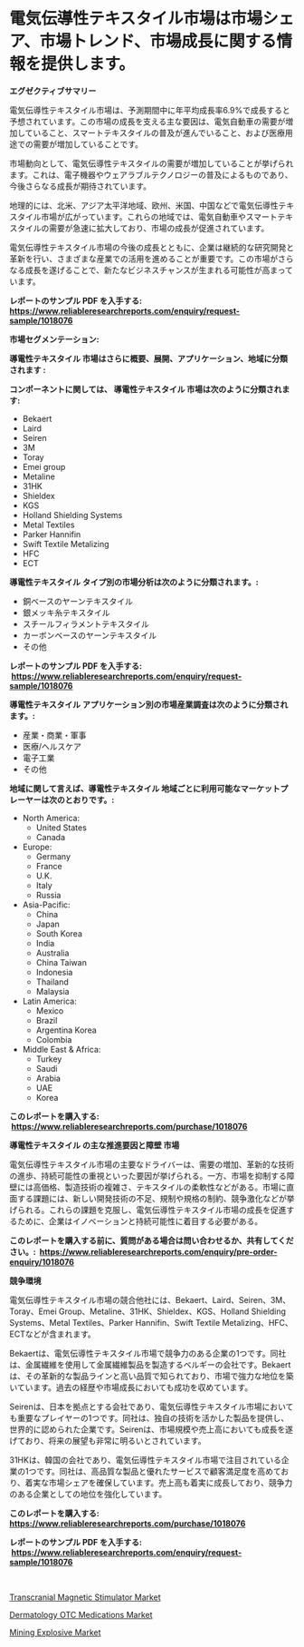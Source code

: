 <p><h1>電気伝導性テキスタイル市場は市場シェア、市場トレンド、市場成長に関する情報を提供します。</h1></p><p><strong>エグゼクティブサマリー</strong></p>
<p><p>電気伝導性テキスタイル市場は、予測期間中に年平均成長率6.9%で成長すると予想されています。この市場の成長を支える主な要因は、電気自動車の需要が増加していること、スマートテキスタイルの普及が進んでいること、および医療用途での需要が増加していることです。</p><p>市場動向として、電気伝導性テキスタイルの需要が増加していることが挙げられます。これは、電子機器やウェアラブルテクノロジーの普及によるものであり、今後さらなる成長が期待されています。</p><p>地理的には、北米、アジア太平洋地域、欧州、米国、中国などで電気伝導性テキスタイル市場が広がっています。これらの地域では、電気自動車やスマートテキスタイルの需要が急速に拡大しており、市場の成長が促進されています。</p><p>電気伝導性テキスタイル市場の今後の成長とともに、企業は継続的な研究開発と革新を行い、さまざまな産業での活用を進めることが重要です。この市場がさらなる成長を遂げることで、新たなビジネスチャンスが生まれる可能性が高まっています。</p></p>
<p><strong>レポートのサンプル PDF を入手する: <a href="https://www.reliableresearchreports.com/enquiry/request-sample/1018076">https://www.reliableresearchreports.com/enquiry/request-sample/1018076</a></strong></p>
<p><strong>市場セグメンテーション:</strong></p>
<p><strong> 導電性テキスタイル 市場はさらに概要、展開、アプリケーション、地域に分類されます :</strong></p>
<p><strong>コンポーネントに関しては、 導電性テキスタイル 市場は次のように分類されます: &nbsp;</strong></p>
<p><ul><li>Bekaert</li><li>Laird</li><li>Seiren</li><li>3M</li><li>Toray</li><li>Emei group</li><li>Metaline</li><li>31HK</li><li>Shieldex</li><li>KGS</li><li>Holland Shielding Systems</li><li>Metal Textiles</li><li>Parker Hannifin</li><li>Swift Textile Metalizing</li><li>HFC</li><li>ECT</li></ul></p>
<p><strong> 導電性テキスタイル タイプ別の市場分析は次のように分類されます。:</strong></p>
<p><ul><li>銅ベースのヤーンテキスタイル</li><li>銀メッキ糸テキスタイル</li><li>スチールフィラメントテキスタイル</li><li>カーボンベースのヤーンテキスタイル</li><li>その他</li></ul></p>
<p><strong>レポートのサンプル PDF を入手する: &nbsp;<a href="https://www.reliableresearchreports.com/enquiry/request-sample/1018076">https://www.reliableresearchreports.com/enquiry/request-sample/1018076</a></strong></p>
<p><strong> 導電性テキスタイル アプリケーション別の市場産業調査は次のように分類されます。:</strong></p>
<p><ul><li>産業・商業・軍事</li><li>医療/ヘルスケア</li><li>電子工業</li><li>その他</li></ul></p>
<p><strong>地域に関して言えば、導電性テキスタイル 地域ごとに利用可能なマーケットプレーヤーは次のとおりです。:</strong></p>
<p><ul>
    <li>
        North America:
        <ul>
            <li>United States</li>
            <li>Canada</li>
        </ul>
    </li>
    <li>
        Europe:
        <ul>
            <li>Germany</li>
            <li>France</li>
            <li>U.K.</li>
            <li>Italy</li>
            <li>Russia</li>
        </ul>
    </li>
    <li>
        Asia-Pacific:
        <ul>
            <li>China</li>
            <li>Japan</li>
            <li>South Korea</li>
            <li>India</li>
            <li>Australia</li>
            <li>China Taiwan</li>
            <li>Indonesia</li>
            <li>Thailand</li>
            <li>Malaysia</li>
        </ul>
    </li>
    <li>
        Latin America:
        <ul>
            <li>Mexico</li>
            <li>Brazil</li>
            <li>Argentina Korea</li>
            <li>Colombia</li>
        </ul>
    </li>
    <li>
        Middle East & Africa:
        <ul>
            <li>Turkey</li>
            <li>Saudi</li>
            <li>Arabia</li>
            <li>UAE</li>
            <li>Korea</li>
        </ul>
    </li>
    </ul></p>
<p><strong>このレポートを購入する: &nbsp;<a href="https://www.reliableresearchreports.com/purchase/1018076">https://www.reliableresearchreports.com/purchase/1018076</a></strong></p>
<p><strong>導電性テキスタイル の主な推進要因と障壁 市場</strong></p>
<p><p>電気伝導性テキスタイル市場の主要なドライバーは、需要の増加、革新的な技術の進歩、持続可能性の重視といった要因が挙げられる。一方、市場を抑制する障壁には高価格、製造技術の複雑さ、テキスタイルの柔軟性などがある。市場に直面する課題には、新しい開発技術の不足、規制や規格の制約、競争激化などが挙げられる。これらの課題を克服し、電気伝導性テキスタイル市場の成長を促進するために、企業はイノベーションと持続可能性に着目する必要がある。</p></p>
<p><strong>このレポートを購入する前に、質問がある場合は問い合わせるか、共有してください。:&nbsp; <a href="https://www.reliableresearchreports.com/enquiry/pre-order-enquiry/1018076">https://www.reliableresearchreports.com/enquiry/pre-order-enquiry/1018076</a></strong></p>
<p><strong>競争環境</strong></p>
<p><p>電気伝導性テキスタイル市場の競合他社には、Bekaert、Laird、Seiren、3M、Toray、Emei Group、Metaline、31HK、Shieldex、KGS、Holland Shielding Systems、Metal Textiles、Parker Hannifin、Swift Textile Metalizing、HFC、ECTなどが含まれます。</p><p>Bekaertは、電気伝導性テキスタイル市場で競争力のある企業の1つです。同社は、金属繊維を使用して金属繊維製品を製造するベルギーの会社です。Bekaertは、その革新的な製品ラインと高い品質で知られており、市場で強力な地位を築いています。過去の経歴や市場成長においても成功を収めています。</p><p>Seirenは、日本を拠点とする会社であり、電気伝導性テキスタイル市場においても重要なプレイヤーの1つです。同社は、独自の技術を活かした製品を提供し、世界的に認められた企業です。Seirenは、市場規模や売上高においても成長を遂げており、将来の展望も非常に明るいとされています。</p><p>31HKは、韓国の会社であり、電気伝導性テキスタイル市場で注目されている企業の1つです。同社は、高品質な製品と優れたサービスで顧客満足度を高めており、着実な市場シェアを確保しています。売上高も着実に成長しており、競争力のある企業としての地位を強化しています。</p></p>
<p><strong>このレポートを購入する: &nbsp; <a href="https://www.reliableresearchreports.com/purchase/1018076">https://www.reliableresearchreports.com/purchase/1018076</a></strong></p>
<p><strong>レポートのサンプル PDF を入手する: &nbsp;<a href="https://www.reliableresearchreports.com/enquiry/request-sample/1018076">https://www.reliableresearchreports.com/enquiry/request-sample/1018076</a></strong><strong></strong></p>
<p>&nbsp;</p>
<p><p><a href="https://view.publitas.com/reportprime-1/transcranial-magnetic-stimulator-market-size-market-share-and-global-market-analysis-report-2023-2030/">Transcranial Magnetic Stimulator Market</a></p><p><a href="https://view.publitas.com/reportprime-1/global-dermatology-otc-medications-market-by-types-applications-and-major-players-with-regional-growth-rate-analysis-and-development-situation-from-2023-to-2030/">Dermatology OTC Medications Market</a></p><p><a href="https://view.publitas.com/reportprime-1/mining-explosive-market-challenges-opportunities-and-growth-drivers-and-major-market-players-forecasted-for-period-from-2023-2030/">Mining Explosive Market</a></p></p>